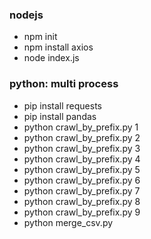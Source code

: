 ### nodejs
- npm init
- npm install axios
- node index.js

### python: multi process
- pip install requests
- pip install pandas
- python crawl_by_prefix.py 1
- python crawl_by_prefix.py 2
- python crawl_by_prefix.py 3
- python crawl_by_prefix.py 4
- python crawl_by_prefix.py 5
- python crawl_by_prefix.py 6
- python crawl_by_prefix.py 7
- python crawl_by_prefix.py 8
- python crawl_by_prefix.py 9
- python merge_csv.py